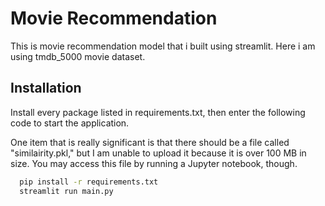 
# Movie Recommendation

This is movie recommendation model that i built using streamlit. Here i am using tmdb_5000 movie dataset.



## Installation

Install every package listed in requirements.txt, then enter the following code to start the application.

One item that is really significant is that there should be a file called "similairity.pkl," but I am unable to upload it because it is over 100 MB in size. You may access this file by running a Jupyter notebook, though.

```bash
  pip install -r requirements.txt  
  streamlit run main.py
```
    
